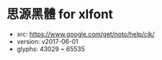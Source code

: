 # 思源黑體 for xlfont

 - src: https://www.google.com/get/noto/help/cjk/
 - version: v2017-06-01
 - glyphs: 43029 ~ 65535
